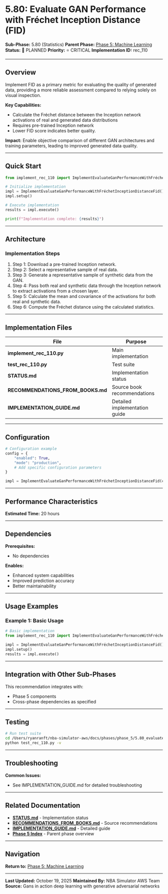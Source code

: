 # 5.80: Evaluate GAN Performance with Fréchet Inception Distance (FID)

**Sub-Phase:** 5.80 (Statistics)
**Parent Phase:** [Phase 5: Machine Learning](../PHASE_5_INDEX.md)
**Status:** 🔵 PLANNED
**Priority:** ⭐ CRITICAL
**Implementation ID:** rec_110

---

## Overview

Implement FID as a primary metric for evaluating the quality of generated data, providing a more reliable assessment compared to relying solely on visual inspection.

**Key Capabilities:**
- Calculate the Fréchet distance between the Inception network activations of real and generated data distributions
- Requires pre-trained Inception network
- Lower FID score indicates better quality.

**Impact:**
Enable objective comparison of different GAN architectures and training parameters, leading to improved generated data quality.

---

## Quick Start

```python
from implement_rec_110 import ImplementEvaluateGanPerformanceWithFréchetInceptionDistanceFid

# Initialize implementation
impl = ImplementEvaluateGanPerformanceWithFréchetInceptionDistanceFid()
impl.setup()

# Execute implementation
results = impl.execute()

print(f"Implementation complete: {results}")
```

---

## Architecture

### Implementation Steps

1. Step 1: Download a pre-trained Inception network.
2. Step 2: Select a representative sample of real data.
3. Step 3: Generate a representative sample of synthetic data from the GAN.
4. Step 4: Pass both real and synthetic data through the Inception network to extract activations from a chosen layer.
5. Step 5: Calculate the mean and covariance of the activations for both real and synthetic data.
6. Step 6: Compute the Fréchet distance using the calculated statistics.

---

## Implementation Files

| File | Purpose |
|------|---------|
| **implement_rec_110.py** | Main implementation |
| **test_rec_110.py** | Test suite |
| **STATUS.md** | Implementation status |
| **RECOMMENDATIONS_FROM_BOOKS.md** | Source book recommendations |
| **IMPLEMENTATION_GUIDE.md** | Detailed implementation guide |

---

## Configuration

```python
# Configuration example
config = {
    "enabled": True,
    "mode": "production",
    # Add specific configuration parameters
}

impl = ImplementEvaluateGanPerformanceWithFréchetInceptionDistanceFid(config=config)
```

---

## Performance Characteristics

**Estimated Time:** 20 hours

---

## Dependencies

**Prerequisites:**
- No dependencies

**Enables:**
- Enhanced system capabilities
- Improved prediction accuracy
- Better maintainability

---

## Usage Examples

### Example 1: Basic Usage

```python
# Basic implementation
from implement_rec_110 import ImplementEvaluateGanPerformanceWithFréchetInceptionDistanceFid

impl = ImplementEvaluateGanPerformanceWithFréchetInceptionDistanceFid()
impl.setup()
results = impl.execute()
```

---

## Integration with Other Sub-Phases

This recommendation integrates with:
- Phase 5 components
- Cross-phase dependencies as specified

---

## Testing

```bash
# Run test suite
cd /Users/ryanranft/nba-simulator-aws/docs/phases/phase_5/5.80_evaluate_gan_performance_with_fréchet_inception_distance_fid
python test_rec_110.py -v
```

---

## Troubleshooting

**Common Issues:**
- See IMPLEMENTATION_GUIDE.md for detailed troubleshooting

---

## Related Documentation

- **[STATUS.md](STATUS.md)** - Implementation status
- **[RECOMMENDATIONS_FROM_BOOKS.md](RECOMMENDATIONS_FROM_BOOKS.md)** - Source recommendations
- **[IMPLEMENTATION_GUIDE.md](IMPLEMENTATION_GUIDE.md)** - Detailed guide
- **[Phase 5 Index](../PHASE_5_INDEX.md)** - Parent phase overview

---

## Navigation

**Return to:** [Phase 5: Machine Learning](../PHASE_5_INDEX.md)

---

**Last Updated:** October 19, 2025
**Maintained By:** NBA Simulator AWS Team
**Source:** Gans in action deep learning with generative adversarial networks
